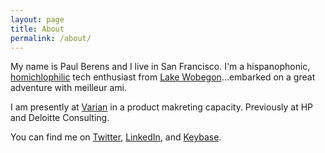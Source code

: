 ```yaml
---
layout: page
title: About
permalink: /about/
---
```


My name is Paul Berens and I live in San Francisco. I'm a hispanophonic, <a href="https://twitter.com/KarlTheFog/" target="_blank">homichlophilic</a> tech enthusiast from <a href="https://en.wikipedia.org/wiki/Minnesota" target="_blank">Lake Wobegon</a>...embarked on a great adventure with meilleur ami.</p>

I am presently at <a href="https://www.varian.com/" target="_blank">Varian</a> in a product makreting capacity. Previously at HP and Deloitte Consulting.

You can find me on <a href="https://twitter.com/berensp" target="_blank">Twitter</a>, <a href="https://linkedin.com/berensp" target="_blank">LinkedIn</a>, and <a href="https://keybase.io/berens" target="_blank">Keybase</a>.




